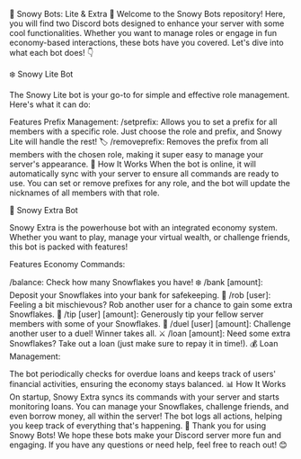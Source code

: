🎉 Snowy Bots: Lite & Extra 🎉
Welcome to the Snowy Bots repository! Here, you will find two Discord bots designed to enhance your server with some cool functionalities. Whether you want to manage roles or engage in fun economy-based interactions, these bots have you covered. Let's dive into what each bot does! 👇

❄️ Snowy Lite Bot

The Snowy Lite bot is your go-to for simple and effective role management. Here's what it can do:

Features
Prefix Management:
/setprefix: Allows you to set a prefix for all members with a specific role. Just choose the role and prefix, and Snowy Lite will handle the rest! 🏷️
/removeprefix: Removes the prefix from all members with the chosen role, making it super easy to manage your server's appearance. 🚫
How It Works
When the bot is online, it will automatically sync with your server to ensure all commands are ready to use.
You can set or remove prefixes for any role, and the bot will update the nicknames of all members with that role.

🌟 Snowy Extra Bot

Snowy Extra is the powerhouse bot with an integrated economy system. Whether you want to play, manage your virtual wealth, or challenge friends, this bot is packed with features!

Features
Economy Commands:

/balance: Check how many Snowflakes you have! ❄️
/bank [amount]: Deposit your Snowflakes into your bank for safekeeping. 🏦
/rob [user]: Feeling a bit mischievous? Rob another user for a chance to gain some extra Snowflakes. 🤫
/tip [user] [amount]: Generously tip your fellow server members with some of your Snowflakes. 💸
/duel [user] [amount]: Challenge another user to a duel! Winner takes all. ⚔️
/loan [amount]: Need some extra Snowflakes? Take out a loan (just make sure to repay it in time!). 💰
Loan Management:

The bot periodically checks for overdue loans and keeps track of users' financial activities, ensuring the economy stays balanced. 📊
How It Works
On startup, Snowy Extra syncs its commands with your server and starts monitoring loans.
You can manage your Snowflakes, challenge friends, and even borrow money, all within the server!
The bot logs all actions, helping you keep track of everything that's happening. 📝
Thank you for using Snowy Bots! We hope these bots make your Discord server more fun and engaging. If you have any questions or need help, feel free to reach out! 😊
